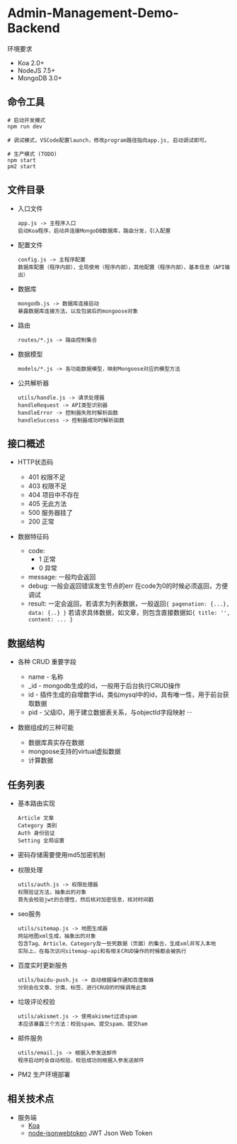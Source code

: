 # Admin-Management-Demo-Backend
环境要求
* Koa 2.0+
* NodeJS 7.5+
* MongoDB 3.0+


## 命令工具
```
# 启动开发模式
npm run dev

# 调试模式，VSCode配置launch，修改program路径指向app.js, 启动调试即可。

# 生产模式 (TODO)
npm start
pm2 start
``` 

## 文件目录
  - 入口文件
    ```
    app.js -> 主程序入口
    启动Koa程序，启动并连接MongoDB数据库，路由分发，引入配置
    ```

  - 配置文件
    ```
    config.js -> 主程序配置
    数据库配置（程序内部），全局使用（程序内部），其他配置（程序内部），基本信息（API输出）
    ```

  - 数据库
    ```
    mongodb.js -> 数据库连接启动
    暴露数据库连接方法，以及包装后的mongoose对象
    ```

  - 路由
    ```
    routes/*.js -> 路由控制集合
    ```

  - 数据模型
    ```
    models/*.js -> 各功能数据模型，映射Mongoose对应的模型方法
    ```

  - 公共解析器
    ```
    utils/handle.js -> 请求处理器
    handleRequest -> API类型识别器
    handleError -> 控制器失败时解析函数
    handleSuccess -> 控制器成功时解析函数
    ```

## 接口概述

  - HTTP状态码
    * 401 权限不足
    * 403 权限不足
    * 404 项目中不存在
    * 405 无此方法
    * 500 服务器挂了
    * 200 正常

  - 数据特征码
    * code:
        * 1 正常
        * 0 异常
    * message:
        一般均会返回
    * debug:
        一般会返回错误发生节点的err
        在code为0的时候必须返回，方便调试
    * result:
        一定会返回，若请求为列表数据，一般返回`{ pagenation: {...}, data: {..} }`
        若请求具体数据，如文章，则包含直接数据如`{ title: '', content: ... }`


## 数据结构
  - 各种 CRUD 重要字段
    * name         - 名称
    * _id          - mongodb生成的id，一般用于后台执行CRUD操作
    * id           - 插件生成的自增数字id，类似mysql中的id，具有唯一性，用于前台获取数据
    * pid          - 父级ID，用于建立数据表关系，与objectId字段映射
    ···

  - 数据组成的三种可能
    * 数据库真实存在数据
    * mongoose支持的virtual虚拟数据
    * 计算数据

## 任务列表
- 基本路由实现
  ```
  Article 文章
  Category 类别
  Auth 身份验证
  Setting 全局设置
  ```

- 密码存储需要使用md5加密机制

- 权限处理
  ```
  utils/auth.js -> 权限处理器
  权限验证方法，抽象出的对象
  首先会校验jwt的合理性，然后核对加密信息，核对时间戳
  ```
  
- seo服务
  ```
  utils/sitemap.js -> 地图生成器
  网站地图xml生成，抽象出的对象
  包含Tag、Article、Category及一些死数据（页面）的集合，生成xml并写入本地
  实际上，在每次访问sitemap-api和有相关CRUD操作的时候都会被执行
  ```

- 百度实时更新服务
  ```
  utils/baidu-push.js -> 自动根据操作通知百度蜘蛛
  分别会在文章、分类、标签、进行CRUD的时候调用此类
  ```

- 垃圾评论校验
  ```
  utils/akismet.js -> 使用akismet过滤spam
  本应该暴露三个方法：校验spam、提交spam、提交ham
  ```

- 邮件服务
  ```
  utils/email.js -> 根据入参发送邮件
  程序启动时会自动校验，校验成功则根据入参发送邮件
  ```
  
- PM2 生产环境部署

## 相关技术点
  - 服务端
    * [Koa](http://koajs.com/)
    * [node-jsonwebtoken](https://github.com/auth0/node-jsonwebtoken) JWT Json Web Token
